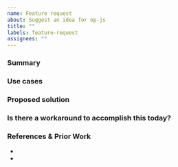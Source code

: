 ```yaml
---
name: Feature request
about: Suggest an idea for op-js
title: ""
labels: feature-request
assignees: ""
---
```


### Summary

<!-- Briefly describe the feature in one or two sentences. You can include more details later. -->

### Use cases

<!-- Describe the use cases that make this feature useful to others.
The description should help the reader understand why the feature is necessary.
The better we understand your use case, the better we can help create an appropriate solution. -->

### Proposed solution

<!-- If you already have an idea for how the feature should work, use this space to describe it.
We'll work with you to find a workable approach, and any implementation details are appreciated.
-->

### Is there a workaround to accomplish this today?

<!-- If there's a way to accomplish this feature request without changes to the codebase, we'd like to hear it.
-->

### References & Prior Work

<!-- If a similar feature was implemented in another project or tool, add a link so we can better understand your request.
Links to relevant documentation or RFCs are also appreciated. -->

- <!-- Reference 1 -->
- <!-- Reference 2, etc -->
